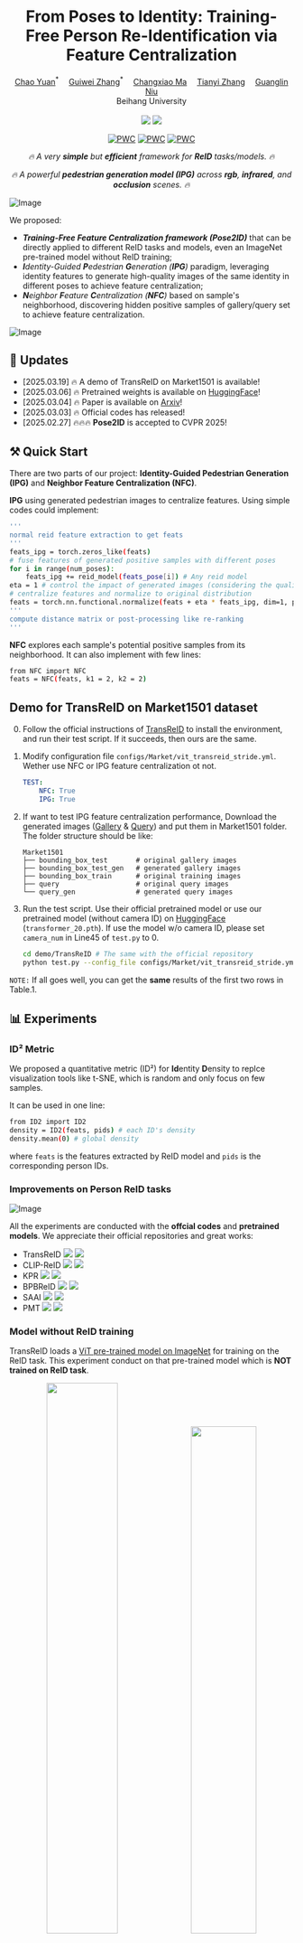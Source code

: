 <h1 align='center'>From Poses to Identity: Training-Free Person Re-Identification via Feature Centralization</h1>

<div align='center'>
    <a href='https://github.com/yuanc3' target='_blank'>Chao Yuan</a><sup>*</sup>&emsp;
    <a href='https://github.com/zhangguiwei610' target='_blank'>Guiwei Zhang</a><sup>*</sup>&emsp;
    <a href='https://github.com/maxiaoxsi' target='_blank'>Changxiao Ma</a><sup></sup>&emsp;
    <a href='https://github.com/sapphire22' target='_blank'>Tianyi Zhang</a><sup></sup>&emsp;
    <a href='https://github.com/ngl567'  target='_blank'>Guanglin Niu</a><sup></sup>
</div>

<div align='center'>
Beihang University
</div>
<br>


<div align='center'>
    <a href='https://arxiv.org/abs/2503.00938'><img src='https://img.shields.io/badge/Paper-Arxiv-red'></a>
    <a href='https://huggingface.co/yuanc3/Pose2ID'><img src='https://img.shields.io/badge/%F0%9F%A4%97%20HuggingFace-Model-yellow'></a>


[![PWC](https://img.shields.io/endpoint.svg?url=https://paperswithcode.com/badge/from-poses-to-identity-training-free-person/person-re-identification-on-market-1501)](https://paperswithcode.com/sota/person-re-identification-on-market-1501?p=from-poses-to-identity-training-free-person)
[![PWC](https://img.shields.io/endpoint.svg?url=https://paperswithcode.com/badge/from-poses-to-identity-training-free-person/person-re-identification-on-occluded-reid-1)](https://paperswithcode.com/sota/person-re-identification-on-occluded-reid-1?p=from-poses-to-identity-training-free-person)
[![PWC](https://img.shields.io/endpoint.svg?url=https://paperswithcode.com/badge/from-poses-to-identity-training-free-person/cross-modal-person-re-identification-on-sysu)](https://paperswithcode.com/sota/cross-modal-person-re-identification-on-sysu?p=from-poses-to-identity-training-free-person)
</div>

<p align="center"><i>🔥 A very <b>simple</b> but <b>efficient</b> framework for <b>ReID</b> tasks/models. 🔥</i></p>

<p align="center"><i>🔥 A powerful <b>pedestrian generation model (IPG)</b> across <b>rgb</b>, <b>infrared</b>, and <b>occlusion</b> scenes. 🔥</i></p>


![Image](figs/visualization.png "Generated Images with our IPG model")


We proposed:
- _**Training-Free Feature Centralization framework (Pose2ID)**_ that can be directly applied to different ReID tasks and models, even an ImageNet pre-trained model without ReID training;
- _**I**dentity-Guided **P**edestrian **G**eneration (**IPG**)_ paradigm, leveraging identity features to generate high-quality images of the same identity in different poses to achieve feature centralization;
- _**N**eighbor **F**eature **C**entralization (**NFC**)_ based on sample's neighborhood, discovering hidden positive samples of gallery/query set to achieve feature centralization.

![Image](figs/framework.jpg "Pose2ID Framework")





## &#x1F4E3; Updates
* [2025.03.19] 🔥 A demo of TransReID on Market1501 is available!
* [2025.03.06] 🔥 Pretrained weights is available on [HuggingFace](https://huggingface.co/yuanc3/Pose2ID)!
* [2025.03.04] 🔥 Paper is available on [Arxiv](https://arxiv.org/abs/2503.00938)!
* [2025.03.03] 🔥 Official codes has released!
* [2025.02.27] 🔥🔥🔥 **Pose2ID** is accepted to CVPR 2025!


## ⚒️ Quick Start

There are two parts of our project: **Identity-Guided Pedestrian Generation (IPG)** and **Neighbor Feature Centralization (NFC)**.

**IPG** using generated pedestrian images to centralize features. Using simple codes could implement:

```bash
'''
normal reid feature extraction to get feats
'''
feats_ipg = torch.zeros_like(feats)
# fuse features of generated positive samples with different poses
for i in range(num_poses):
    feats_ipg += reid_model(feats_pose[i]) # Any reid model
eta = 1 # control the impact of generated images (considering the quality)
# centralize features and normalize to original distribution
feats = torch.nn.functional.normalize(feats + eta * feats_ipg, dim=1, p=2) # L2 normalization
'''
compute distance matrix or post-processing like re-ranking
'''
```

**NFC** explores each sample's potential positive samples from its neighborhood. It can also implement with few lines:

```bash
from NFC import NFC
feats = NFC(feats, k1 = 2, k2 = 2)
```

## Demo for TransReID on Market1501 dataset
0. Follow the official instructions of [TransReID](https://github.com/damo-cv/TransReID) to install the environment, and run their test script. If it succeeds, then ours are the same.
<!-- TransReID-main\configs\Market\vit_transreid_stride.yml -->
1. Modify configuration file `configs/Market/vit_transreid_stride.yml`. Wether use NFC or IPG feature centralization ot not.
    ```yaml
    TEST:
        NFC: True
        IPG: True
    ```
2. If want to test IPG feature centralization performance, Download the generated images ([Gallery](https://drive.google.com/file/d/1QdH0CctiUrZTCE3nPzc_kPmgAaxhhWzd/view?usp=sharing) & [Query](https://drive.google.com/file/d/1oiOutY64FQn9RTF2l_T0A8iPCWMkJi3a/view?usp=sharing)) and put them in Market1501 folder. The folder structure should be like:
    ```shell
    Market1501
    ├── bounding_box_test       # original gallery images
    ├── bounding_box_test_gen   # generated gallery images
    ├── bounding_box_train      # original training images
    ├── query                   # original query images
    └── query_gen               # generated query images
    ```
3. Run the test script.
    Use their official pretrained model or use our pretrained model (without camera ID) on [HuggingFace](https://huggingface.co/yuanc3/Pose2ID) (`transformer_20.pth`). If use the model w/o camera ID, please set ```camera_num``` in  Line45 of ```test.py``` to 0. 
    ```bash
    cd demo/TransReID # The same with the official repository
    python test.py --config_file configs/Market/vit_transreid_stride.yml MODEL.DEVICE_ID "('0')"  TEST.WEIGHT 'path/to/your/pretrained/model'
    ```

```NOTE:``` If all goes well, you can get the **same** results of the first two rows in Table.1.

## 📊 Experiments

### ID² Metric
We proposed a quantitative metric (ID²) for **Id**entity **D**ensity to replce visualization tools like t-SNE, which is random and only focus on few samples.

It can be used in one line:
```bash
from ID2 import ID2
density = ID2(feats, pids) # each ID's density
density.mean(0) # global density
```
where `feats` is the features extracted by ReID model and `pids` is the corresponding person IDs.


### Improvements on Person ReID tasks
![Image](figs/experiment.png "Experiment Results") 

All the experiments are conducted with the **offcial codes** and **pretrained models**. We appreciate their official repositories and great works:
- TransReID
<a href='https://github.com/damo-cv/TransReID'><img src='https://img.shields.io/badge/Code-Github-blue'></a> <a href='https://arxiv.org/pdf/2102.04378'><img src='https://img.shields.io/badge/Paper-Arxiv-red'></a>
- CLIP-ReID
<a href='https://github.com/Syliz517/CLIP-ReID'><img src='https://img.shields.io/badge/Code-Github-blue'></a> <a href='https://arxiv.org/pdf/2211.13977'><img src='https://img.shields.io/badge/Paper-Arxiv-red'></a>
- KPR
<a href='https://github.com/VlSomers/keypoint_promptable_reidentification'><img src='https://img.shields.io/badge/Code-Github-blue'></a> <a href='https://arxiv.org/pdf/2407.18112'><img src='https://img.shields.io/badge/Paper-Arxiv-red'></a>
- BPBReID
<a href='https://github.com/VlSomers/bpbreid'><img src='https://img.shields.io/badge/Code-Github-blue'></a> <a href='https://arxiv.org/pdf/2211.03679'><img src='https://img.shields.io/badge/Paper-Arxiv-red'></a>
- SAAI
<a href='https://github.com/xiaoye-hhh/SAAI'><img src='https://img.shields.io/badge/Code-Github-blue'></a> <a href='https://openaccess.thecvf.com/content/ICCV2023/papers/Fang_Visible-Infrared_Person_Re-Identification_via_Semantic_Alignment_and_Affinity_Inference_ICCV_2023_paper.pdf'><img src='https://img.shields.io/badge/Paper-ICCV-red'></a>
- PMT 
<a href='https://github.com/hulu88/PMT'><img src='https://img.shields.io/badge/Code-Github-blue'></a> <a href='https://arxiv.org/pdf/2212.00226'><img src='https://img.shields.io/badge/Paper-Arxiv-red'></a>
  
### Model without ReID training

TransReID loads a [ViT pre-trained model on ImageNet](https://huggingface.co/google/vit-base-patch16-224) for
training on the ReID task. This experiment conduct on that pre-trained model which is **NOT trained on ReID task**.
<p align="center">
  <img src="figs/vit.png" width="50%"/>
  <img src="figs/vit_tsne.png" width="48%"/>
</p>

### Ablation Studies
![Image](figs/ablation.png "Ablation Study")

### Random Generated Images
![Image](figs/random.jpg "Random Generated Images")

## 🚀 IPG Installation

### Download the Codes

```bash
git clone https://github.com/yuanc3/Pose2ID
cd Pose2ID/IPG
```

### Python Environment Setup
Create conda environment (Recommended):

```bash
conda create -n IPG python=3.9
conda activate IPG
```

Install packages with `pip`
```bash
pip install -r requirements.txt
```

### Download pretrained weights
1. Download official models from: 
    - [sd-vae-ft-mse](https://huggingface.co/stabilityai/sd-vae-ft-mse)
    - [stable-diffusion-v1-5](https://huggingface.co/stable-diffusion-v1-5/stable-diffusion-v1-5)

2. Download our IPG pretrained weights from [HuggingFace](https://huggingface.co/yuanc3/Pose2ID) or [Google Drive](https://drive.google.com/drive/folders/1q5MNFMB1FV74Xy2vPo43k3tbOthQijDS?usp=sharing),  and put them in the `pretrained` directory.

    ```shell
    git lfs install
    git clone https://huggingface.co/yuanc3/Pose2ID pretrained
    ```

    The **pretrained** are organized as follows.

    ```
    ./pretrained/
    ├── denoising_unet.pth
    ├── reference_unet.pth
    ├── IFR.pth
    ├── pose_guider.pth
    └── transformer_20.pth
    ```

### Inference
Run the `inference.py` script. It will generate with poses in the `standard_poses` for each reference image in `ref`. The output images will be saved in the `output`.

```bash
python inference.py --ckpt_dir pretrained --pose_dir standard_poses --ref_dir ref --out_dir output
```
`--ckpt_dir`: directory of pretrained weights,\
`--pose_dir`: directory of target poses (we provide 8 poses used in our experiment), \
`--ref_dir`: directory of reference images (we provide 10 reference imgs), \
`--out_dir`: directory of output images.


### Official generated images on Market1501 
Here, we provide our generated images on [Gallery](https://drive.google.com/file/d/1QdH0CctiUrZTCE3nPzc_kPmgAaxhhWzd/view?usp=sharing) and [Query](https://drive.google.com/file/d/1oiOutY64FQn9RTF2l_T0A8iPCWMkJi3a/view?usp=sharing) of test set on Market1501 with our 8 representative poses. 


### Getting target poses 
We use [DWpose](https://github.com/IDEA-Research/DWPose) to get poses with 18 keypoints.Please follow their official instructions. You may also use other pose estimation methods to get the 18 keypoints poses.


## 📝 Release Plans

|  Status  | Milestone                                                                | ETA |
|:--------:|:-------------------------------------------------------------------------|:--:|
|    🚀    | Training codes       | TBD |
|    🚀    | IPG model trained on more data       | TBD |
|    🚀    | IPG model with modality transfer ability (RGB2IR)      | TBD |
|    🚀    | Video-IPG model      | TBD |

<!-- ## 📒 Citation

If you find our work useful for your research, please consider citing the paper:

```bash
@article{yuan2025poses,
  title={From Poses to Identity: Training-Free Person Re-Identification via Feature Centralization},
  author={Yuan, Chao and Zhang, Guiwei and Ma, Changxiao and Zhang, Tianyi and Niu, Guanglin},
  journal={arXiv preprint arXiv:2503.00938},
  year={2025}
}
``` -->
